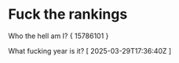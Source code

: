 # Fuck the rankings

Who the hell am I?
{ 15786101 }

What fucking year is it?
[ 2025-03-29T17:36:40Z ]
